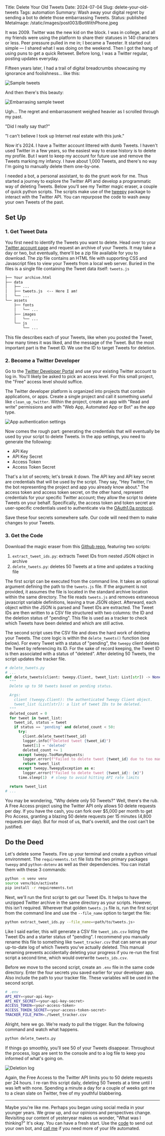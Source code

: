 Title: Delete Your Old Tweets
Date: 2024-07-04
Slug: delete-your-old-tweets
Tags: automation
Summary: Wash away your digital regret by sending a bot to delete those embarrassing Tweets. 
Status: published
MetaImage: /static/images/post003/BotWithPhone.jpeg

It was 2009. Twitter was the new kid on the block. I was in college, and all my friends were using the platform to share their statuses in 140 characters or less. Peer pressure pulled in me in; I became a Tweeter. It started out simple &mdash; I shared what I was doing on the weekend. Then I got the hang of using puns to get a quick Retweet. Before long, I was a Twitter regular, posting updates everyday. 

Fifteen years later, I had a trail of digital breadcrumbs showcasing my ignorance and foolishness... like this: 

<img alt="Sample tweets" src="/static/images/post003/SampleTweet1.jpeg" class="w-full md:w-auto md:max-w-xl mx-auto">

And then there's this beauty: 

<img alt="Embarrasing sample tweet" src="/static/images/post003/SampleTweet2.jpeg" class="w-full md:w-auto md:max-w-xl mx-auto">

Ugh... The regret and embarrassment weighed heavier as I scrolled through my past. 

"Did I really say that?" 

"I can't believe I took up Internet real estate with this junk." 

Now it's 2024. I have a Twitter account littered with dumb Tweets. I haven't used Twitter in a few years, so the easiest way to erase history is to delete my profile. But I want to keep my account for future use and remove the Tweets marking my infancy. I have about 1,000 Tweets, and there's no way I'm going to manually delete them one-by-one. 

I needed a bot, a personal assistant, to do the grunt work for me. Thus started a journey to explore the Twitter API and develop a programmatic way of deleting Tweets. Below you'll see my Twitter magic eraser, a couple of quick python scripts. The scripts make use of the [tweepy](https://www.tweepy.org/) package to interact with the Twitter API. You can repurpose the code to wash away your own Tweets of the past.

## Set Up
### 1. Get Tweet Data
You first need to identify the Tweets you want to delete. Head over to your [Twitter account page](https://twitter.com/settings/account) and request an archive of your Tweets. It may take a day or two, but eventually, there'll be a zip file available for you to download. The zip file contains an HTML file with supporting CSS and Javascript files to view your Tweets from a local web server. Buried in the files is a single file containing the Tweet data itself: `tweets.js`

```bash
├── Your archive.html
├── data
│   ├── ...
│   ├── tweets.js  <-- Here I am!
│   └── ...
└── assets
    ├── fonts
    │   └── ...
    ├── images
    │   └── ...
    └── js
        └── ...
```

This file describes each of your Tweets, like when you posted the Tweet, how many times it was liked, and the message of the Tweet. But the most important part is the Tweet ID. We use the ID to target Tweets for deletion. 

### 2. Become a Twitter Developer
Go to the [Twitter Developer Portal](https://developer.twitter.com/en/portal/dashboard) and use your existing Twitter account to log in. You'll likely be asked to pick an access level. For this small project, the "Free" access level should suffice. 

The Twitter developer platform is organized into projects that contain applications, or apps. Create a single project and call it something useful like `clean_up_twitter`. Within the project, create an app with "Read and write" permissions and with "Web App, Automated App or Bot" as the app type. 

![App authentication settings](/static/images/post003/AppSettings.jpeg)

Now comes the rough part: generating the credentials that will eventually be used by your script to delete Tweets. In the app settings, you need to generate the following: 

- API Key
- API Key Secret
- Access Token
- Access Token Secret

That's a lot of secrets; let's break it down. The API key and API key secret are credentials that will be used by the script. They say, "Hey Twitter, I'm the bot representing the project and app you already know about." The access token and access token secret, on the other hand, represent credentials for your specific Twitter account; they allow the script to delete Tweets on your behalf. Specifically, the access token and token secret are user-specific credentials used to authenticate via the [OAuth1.0a protocol](https://developer.x.com/en/docs/authentication/oauth-1-0a). 

Save these four secrets somewhere safe. Our code will need them to make changes to your Tweets.

### 3. Get the Code
Download the magic eraser from this [Github repo](https://github.com/kishanpatel789/kp_data_dev_blog_repos/tree/main/delete_your_old_tweets), featuring two scripts: 

1. `extract_tweet_ids.py`: extracts Tweet IDs from nested JSON object in archive
2. `delete_tweets.py`: deletes 50 Tweets at a time and updates a tracking file

The first script can be executed from the command line. It takes an optional argument defining the path to the `tweets.js` file. If the argument is not provided, it assumes the file is located in the standard archive location within the same directory. The file reads `tweets.js` and removes extraneous javascript variable definitions, leaving a true JSON object. Afterward, each object within the JSON is parsed and Tweet IDs are extracted. The Tweet IDs are then written to a CSV file structured with two columns: the ID and the deletion status of "pending". This file is used as a tracker to check which Tweets have been deleted and which are still active. 

The second script uses the CSV file and does the hard work of deleting your Tweets. The core logic is within the `delete_tweets()` function (see below). For every Tweet with a status of "pending", the `tweepy` client deletes the Tweet by referencing its ID. For the sake of record keeping, the Tweet ID is then associated with a status of "deleted". After deleting 50 Tweets, the script updates the tracker file. 

```python
# delete_tweets.py
# ...
def delete_tweets(client: tweepy.Client, tweet_list: List[str]) -> None:
  """
  Delete up to 50 tweets based on pending status.

  Args:
    client (tweepy.Client): the authenticated Tweepy Client object.
    tweet_list (List[str]): a list of tweet IDs to be deleted.
  """    
  deleted_count = 0
  for tweet in tweet_list:
    tweet_id, status = tweet
    if status == 'pending' and deleted_count < 50:
      try:
        client.delete_tweet(tweet_id)
        logger.info(f"Deleted tweet {tweet_id}")
        tweet[1] = 'deleted'
        deleted_count += 1
      except tweepy.TooManyRequests:
        logger.error(f"Failed to delete tweet {tweet_id} due to too many requests")
        return tweet_list
      except tweepy.TweepyException as e:
        logger.error(f"Failed to delete tweet {tweet_id}: {e}")
      time.sleep(1)  # sleep to avoid hitting API rate limits

  return tweet_list
# ...
```

You may be wondering, "Why delete only 50 Tweets?" Well, there's the rub. A Free Access project using the Twitter API only allows 50 delete requests per day. If you have the cash, you can fork over $5,000 per month to get Pro Access, granting a blazing 50 delete requests per 15 minutes (4,800 requests per day). But for most of us, that's overkill, and the cost can't be justified. 

## Do the Deed
Let's delete some Tweets. Fire up your terminal and create a python virtual environment. The `requirements.txt` file lists the two primary packages `tweepy` and `python-dotenv` as well as their dependencies. You can install them with these 3 commands:

```bash
python -m venv venv
source venv/bin/activate
pip install -r requirements.txt
```

Next, we'll run the first script to get our Tweet IDs. It helps to have the unzipped Twitter archive in the same directory as your scripts. However, this isn't required. Wherever that golden `tweets.js` file is, run the first script from the command line and use the `--file_name` option to target the file:

```bash
python extract_tweet_ids.py --file_name=<path/to/tweets.js>
```

Like I said earlier, this will generate a CSV file `tweet_ids.csv` listing the Tweet IDs and a starter status of "pending". I recommend you manually rename this file to something like `tweet_tracker.csv` that can serve as your up-to-date log of which Tweets you've actually deleted. This manual renaming prevents accidentally deleting your progress if you re-run the first script a second time, which would overwrite `tweets_ids.csv`. 

Before we move to the second script, create an `.env` file in the same code directory. Enter the four secrets you saved earlier for your developer app. Also include the path to your tracker file. These variables will be used in the second script. 

```bash
# .env
API_KEY=<your-api-key>
API_KEY_SECRET=<your-api-key-secret>
ACCESS_TOKEN=<your-access-token>
ACCESS_TOKEN_SECRET=<your-access-token-secret>
TRACKER_FILE_PATH=./tweet_tracker.csv
```

Alright, here we go. We're ready to pull the trigger. Run the following command and watch what happens. 

```bash
python delete_tweets.py
```

If things go smoothly, you'll see 50 of your Tweets disappear. Throughout the process, logs are sent to the console and to a log file to keep you informed of what's going on. 

<img alt="Deletion log" src="/static/images/post003/DeletionLog.jpeg" class="w-full md:w-auto md:max-w-xl mx-auto">

Again, the Free Access to the Twitter API limits you to 50 delete requests per 24 hours. I re-ran this script daily, deleting 50 Tweets at a time until I was left with none. Spending a minute a day for a couple of weeks got me to a clean slate on Twitter, free of my youthful blabbering. 

---

Maybe you're like me. Perhaps you began using social media in your younger years. We grow up, and our opinions and perspectives change. Revisiting our content of yesteryear makes us wonder, "What was I thinking?" It's okay. You can have a fresh start. Use the [code](https://github.com/kishanpatel789/kp_data_dev_blog_repos/tree/main/delete_your_old_tweets) to send out your own bot, and [call me](https://kpdata.dev) if you need more of your life automated. 

